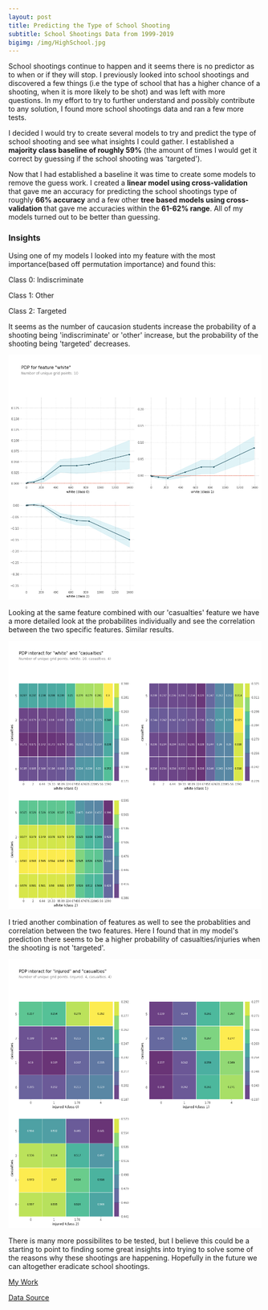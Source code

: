 ```yaml
---
layout: post
title: Predicting the Type of School Shooting
subtitle: School Shootings Data from 1999-2019
bigimg: /img/HighSchool.jpg
---
```


School shootings continue to happen and it seems there is no predictor as to when or if they will stop. I previously looked
into school shootings and discovered a few things (i.e the type of school that has a higher chance of a shooting, when it is
more likely to be shot) and was left with more questions. In my effort to try to further understand and possibly contribute
to any solution, I found more school shootings data and ran a few more tests.

I decided I would try to create several models to try and predict the type of school shooting and see what insights I 
could gather. I established a **majority class baseline of roughly 59%** (the amount of times I would get it correct by 
guessing if the school shooting was 'targeted').

Now that I had established a baseline it was time to create some models to remove the guess work. I created a **linear model
using cross-validation** that gave me an accuracy for predicting the school shootings type of roughly **66% accuracy** and 
a few other **tree based models using cross-validation** that gave me accuracies within the **61-62% range**. All of my 
models turned out to be better than guessing.

### Insights

Using one of my models I looked into my feature with the most importance(based off permutation importance) and found this:

Class 0: Indiscriminate

Class 1: Other

Class 2: Targeted

It seems as the number of caucasion students increase the probability of a shooting being 'indiscriminate' or 'other' increase,
but the probability of the shooting being 'targeted' decreases.

![White Class Data](/img/white_class.png)

Looking at the same feature combined with our 'casualties' feature we have a more detailed look at the probabilites
individually and see the correlation between the two specific features. Similar results.

![White vs Casualties Data](/img/casualties_white.png)

I tried another combination of features as well to see the probablities and correlation between the two features. Here I found
that in my model's prediction there seems to be a higher probability of casualties/injuries when the shooting is not
'targeted'.

![Injured vs Casualties Data](/img/casualties_injured.png)

There is many more possibilites to be tested, but I believe this could be a starting to point to finding some great insights
into trying to solve some of the reasons why these shootings are happening. Hopefully in the future we can altogether eradicate
school shootings.

[My Work](https://colab.research.google.com/drive/1KGFHKC3uPqWF3CMgf1VVhmwl8yIkbj78)

[Data Source](https://github.com/washingtonpost/data-school-shootings/blob/master/school-shootings-data.csv)
